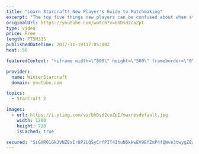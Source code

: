 ```yaml
---
title: "Learn Starcraft! New Player's Guide to Matchmaking"
excerpt: "The top five things new players can be confused about when starting off playing Starcraft 2!"
originalUrl: https://youtube.com/watch?v=bhDsd2coZpI
type: video
price: Free
length: PT5M33S
publishedDateTime: 2017-11-19T17:05:00Z
heat: 50

featuredContent: "<iframe width=\"800\" height=\"500\" frameborder=\"0\" src=\"https://www.youtube.com/embed/bhDsd2coZpI\" allow=\"accelerometer; autoplay; encrypted-media; gyroscope; picture-in-picture\" allowfullscreen></iframe>"

provider:
  name: WinterStarcraft
  domain: youtube.com

topics:
  - StarCraft 2

images:
  - url: https://i.ytimg.com/vi/bhDsd2coZpI/maxresdefault.jpg
    width: 1280
    height: 720
    isCached: true

secured: "SsGXR01GkJVNZEaIr8P2LQSyCrfPIT4IhuN6kkwEV9EfZmP4fQWve3twygZ8aQg9b08Jyg98Aj4OF+ry5KdxSLViw9EeoRENjigob+qz29JlazsCWh4BFWYwx0ZRoF4tEdVm/VuIpBZ6aBP5oKNgJXrJWJ1qYKFnRBXQBCMV1kTpfBtZjnQ6KeClrlZIEXvv75ZHXBceQk8/hgktXPIfk5JF6G/7Y1IvY/zoaepLbCkv5ImKX7UTpoM7EKvJy+DRDJ0o2YkjVH3ZqnLHMXLGEo6Mx2D2ui5CnOwSqLo2pnyI7OOrWi0YDsfZ0B8KlaM15HMZilNEoJL7sj68aP2fB2V7MuYUCDyH+Zp4IBzhWUcSEoBoBa2vHMq62gMKkIQIPvl8zymu5MZxNXRGrmm/CY+qDvkf6wH5FI6KBZisUQI=;lLrzzidq7LOS8niHa7Vxog=="
---
```



